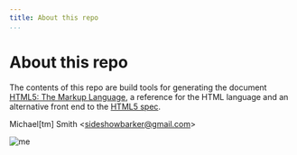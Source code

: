 ```yaml
---
title: About this repo
...
```


About this repo
===============

The contents of this repo are build tools for generating the document
[HTML5: The Markup Language](http://dev.w3.org/html5/markup/), a
reference for the HTML language and an alternative front end to the
[HTML5 spec](http://dev.w3.org/html5/spec-author-view/).

Michael[tm] Smith \<<sideshowbarker@gmail.com>\>

![me](http://sideshowbarker.net/images/smoker.jpg)
